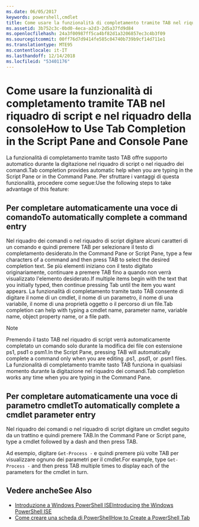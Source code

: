 ```yaml
---
ms.date: 06/05/2017
keywords: powershell,cmdlet
title: Come usare la funzionalità di completamento tramite TAB nel riquadro di script e nel riquadro della console
ms.assetid: 3b752c3c-0bd0-4eca-a2d3-2d5a37fd9d84
ms.openlocfilehash: 24a3f00987ff5ca4bf82d1a3206857ec3c4b3f09
ms.sourcegitcommit: 00ff76d7d9414fe585c04740b739b9cf14d711e1
ms.translationtype: MTE95
ms.contentlocale: it-IT
ms.lasthandoff: 12/14/2018
ms.locfileid: "53401176"
---
```

# <a name="how-to-use-tab-completion-in-the-script-pane-and-console-pane"></a><span data-ttu-id="3ac70-103">Come usare la funzionalità di completamento tramite TAB nel riquadro di script e nel riquadro della console</span><span class="sxs-lookup"><span data-stu-id="3ac70-103">How to Use Tab Completion in the Script Pane and Console Pane</span></span>

<span data-ttu-id="3ac70-104">La funzionalità di completamento tramite tasto TAB offre supporto automatico durante la digitazione nel riquadro di script o nel riquadro dei comandi.</span><span class="sxs-lookup"><span data-stu-id="3ac70-104">Tab completion provides automatic help when you are typing in the Script Pane or in the Command Pane.</span></span> <span data-ttu-id="3ac70-105">Per sfruttare i vantaggi di questa funzionalità, procedere come segue:</span><span class="sxs-lookup"><span data-stu-id="3ac70-105">Use the following steps to take advantage of this feature:</span></span>

## <a name="to-automatically-complete-a-command-entry"></a><span data-ttu-id="3ac70-106">Per completare automaticamente una voce di comando</span><span class="sxs-lookup"><span data-stu-id="3ac70-106">To automatically complete a command entry</span></span>

<span data-ttu-id="3ac70-107">Nel riquadro dei comandi o nel riquadro di script digitare alcuni caratteri di un comando e quindi premere TAB per selezionare il testo di completamento desiderato.</span><span class="sxs-lookup"><span data-stu-id="3ac70-107">In the Command Pane or Script Pane, type a few characters of a command and then press TAB to select the desired completion text.</span></span> <span data-ttu-id="3ac70-108">Se più elementi iniziano con il testo digitato originariamente, continuare a premere TAB fino a quando non verrà visualizzato l'elemento desiderato.</span><span class="sxs-lookup"><span data-stu-id="3ac70-108">If multiple items begin with the text that you initially typed, then continue pressing Tab until the item you want appears.</span></span> <span data-ttu-id="3ac70-109">La funzionalità di completamento tramite tasto TAB consente di digitare il nome di un cmdlet, il nome di un parametro, il nome di una variabile, il nome di una proprietà oggetto o il percorso di un file.</span><span class="sxs-lookup"><span data-stu-id="3ac70-109">Tab completion can help with typing a cmdlet name, parameter name, variable name, object property name, or a file path.</span></span>

> [!NOTE]
> <span data-ttu-id="3ac70-110">Premendo il tasto TAB nel riquadro di script verrà automaticamente completato un comando solo durante la modifica dei file con estensione ps1, psd1 o psm1.</span><span class="sxs-lookup"><span data-stu-id="3ac70-110">In the Script Pane, pressing TAB will automatically complete a command only when you are editing .ps1, .psd1, or .psm1 files.</span></span> <span data-ttu-id="3ac70-111">La funzionalità di completamento tramite tasto TAB funziona in qualsiasi momento durante la digitazione nel riquadro dei comandi.</span><span class="sxs-lookup"><span data-stu-id="3ac70-111">Tab completion works any time when you are typing in the Command Pane.</span></span>

## <a name="to-automatically-complete-a-cmdlet-parameter-entry"></a><span data-ttu-id="3ac70-112">Per completare automaticamente una voce di parametro cmdlet</span><span class="sxs-lookup"><span data-stu-id="3ac70-112">To automatically complete a cmdlet parameter entry</span></span>

<span data-ttu-id="3ac70-113">Nel riquadro dei comandi o nel riquadro di script digitare un cmdlet seguito da un trattino e quindi premere TAB.</span><span class="sxs-lookup"><span data-stu-id="3ac70-113">In the Command Pane or Script pane, type a cmdlet followed by a dash and then press TAB.</span></span>

<span data-ttu-id="3ac70-114">Ad esempio, digitare `Get-Process -` e quindi premere più volte TAB per visualizzare ognuno dei parametri per il cmdlet.</span><span class="sxs-lookup"><span data-stu-id="3ac70-114">For example, type `Get-Process -` and then press TAB multiple times to display each of the parameters for the cmdlet in turn.</span></span>

## <a name="see-also"></a><span data-ttu-id="3ac70-115">Vedere anche</span><span class="sxs-lookup"><span data-stu-id="3ac70-115">See Also</span></span>

- [<span data-ttu-id="3ac70-116">Introduzione a Windows PowerShell ISE</span><span class="sxs-lookup"><span data-stu-id="3ac70-116">Introducing the Windows PowerShell ISE</span></span>](Introducing-the-Windows-PowerShell-ISE.md)
- [<span data-ttu-id="3ac70-117">Come creare una scheda di PowerShell</span><span class="sxs-lookup"><span data-stu-id="3ac70-117">How to Create a PowerShell Tab</span></span>](How-to-Create-a-PowerShell-Tab-in-Windows-PowerShell-ISE.md)
